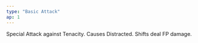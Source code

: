 ```yaml
---
type: "Basic Attack"
ap: 1
---
```


Special Attack against Tenacity. Causes Distracted. Shifts deal FP damage. 